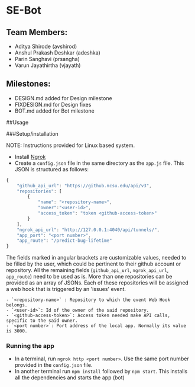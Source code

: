 # SE-Bot

## Team Members:
* Aditya Shirode (avshirod)
* Anshul Prakash Deshkar (adeshka)
* Parin Sanghavi (prsangha)
* Varun Jayathirtha (vjayath)

## Milestones:
* DESIGN.md added for Design milestone
* FIXDESIGN.md for Design fixes
* BOT.md added for Bot milestone

##Usage

###Setup/installation

NOTE: Instructions provided for Linux based system.

* Install [Ngrok](https://ngrok.com/)
* Create a `config.json` file in the same directory as the `app.js` file. This JSON is structured as follows:

```javascript
{
    "github_api_url": "https://github.ncsu.edu/api/v3",
    "repositories": [
        {
            "name": "<repository-name>",
            "owner":"<user-id>",
            "access_token": "token <github-access-token>"
        }
    ],
    "ngrok_api_url": "http://127.0.0.1:4040/api/tunnels/",
    "app_port": "<port number>",
    "app_route": "/predict-bug-lifetime"
}
```
The fields marked in angular brackets are customizable values, needed to be filled by the user, which could be pertinent to their github account or repository. All the remaining fields (`github_api_url`, `ngrok_api_url`, `app_route`) need to be used as is. More than one repositories can be provided as an array of JSONs. Each of these repositories will be assigned a web hook that is triggered by an 'issues' event.

    - `<repository-name>` : Repository to which the event Web Hook belongs.
    - `<user-id>`: Id of the owner of the said repository.
    - `<github-access-token>`: Access token needed make API calls, specific to the said owner.
    - `<port number>`: Port address of the local app. Normally its value is 3000.

### Running the app
* In a terminal, run `ngrok http <port number>`. Use the same port number provided in the `config.json` file.
* In another terminal run `npm install` followed by `npm start`. This installs all the dependencies and starts the app (bot)
